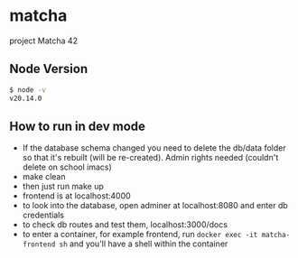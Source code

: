 # matcha
project Matcha 42


## Node Version
```bash
$ node -v
v20.14.0
```

## How to run in dev mode
- If the database schema changed you need to delete the db/data folder so that it's rebuilt (will be re-created). Admin rights needed (couldn't delete on school imacs)
- make clean
- then just run make up
- frontend is at localhost:4000
- to look into the database, open adminer at localhost:8080 and enter db credentials
- to check db routes and test them, localhost:3000/docs
- to enter a container, for example frontend, run `docker exec -it matcha-frontend sh` and you'll have a shell within the container
